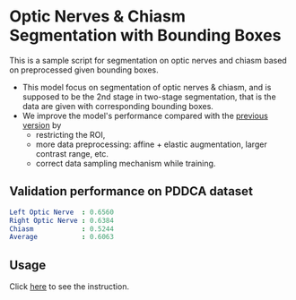 # Optic Nerves & Chiasm Segmentation with Bounding Boxes

This is a sample script for segmentation on optic nerves and chiasm
based on preprocessed given bounding boxes.

* This model focus on segmentation of optic nerves & chiasm,
and is supposed to be the 2nd stage in two-stage segmentation,
that is the data are given with corresponding bounding boxes.
* We improve the model's performance compared with the [previous version](https://github.com/YuanYuYuan/MIS/tree/master/deployments/visual-system) by
    * restricting the ROI,
    * more data preprocessing: affine + elastic augmentation, larger contrast range, etc.
    * correct data sampling mechanism while training.


## Validation performance on PDDCA dataset

```yaml
Left Optic Nerve  : 0.6560
Right Optic Nerve : 0.6384
Chiasm            : 0.5244
Average           : 0.6063
```

## Usage

Click [here](https://yuanyuyuan.github.io/MIS/deployments/visual-system-bbox/) to see
the instruction.
